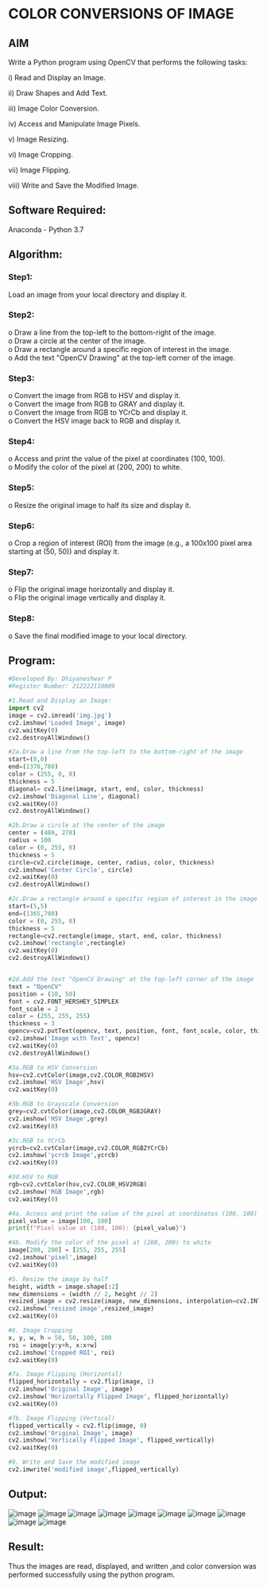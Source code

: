 # COLOR CONVERSIONS OF IMAGE
## AIM
Write a Python program using OpenCV that performs the following tasks:

i) Read and Display an Image.

ii) 	Draw Shapes and Add Text.

iii) Image Color Conversion.

iv) Access and Manipulate Image Pixels.

v) Image Resizing.

vi) Image Cropping.

vii) Image Flipping.

viii)	Write and Save the Modified Image.


## Software Required:
Anaconda - Python 3.7
## Algorithm:
### Step1:
Load an image from your local directory and display it.
### Step2:
o	Draw a line from the top-left to the bottom-right of the image.<br>
o	Draw a circle at the center of the image.<br>
o	Draw a rectangle around a specific region of interest in the image.<br>
o	Add the text "OpenCV Drawing" at the top-left corner of the image.

### Step3:
o	Convert the image from RGB to HSV and display it.<br>
o	Convert the image from RGB to GRAY and display it.<br>
o	Convert the image from RGB to YCrCb and display it.<br>
o	Convert the HSV image back to RGB and display it.

### Step4:
o	Access and print the value of the pixel at coordinates (100, 100).<br>
o	Modify the color of the pixel at (200, 200) to white.

### Step5:
o	Resize the original image to half its size and display it.

### Step6:
o	Crop a region of interest (ROI) from the image (e.g., a 100x100 pixel area starting at (50, 50)) and display it.
### Step7:
o	Flip the original image horizontally and display it.<br>
o	Flip the original image vertically and display it.

### Step8:
o	Save the final modified image to your local directory.


## Program:
```py
#Developed By: Dhiyaneshwar P
#Register Number: 212222110009

#1.Read and Display an Image:
import cv2
image = cv2.imread('img.jpg')
cv2.imshow('Loaded Image', image)
cv2.waitKey(0)
cv2.destroyAllWindows()

#2a.Draw a line from the top-left to the bottom-right of the image
start=(0,0)
end=(1370,780)
color = (255, 0, 0)
thickness = 5 
diagonal= cv2.line(image, start, end, color, thickness)
cv2.imshow('Diagonal Line', diagonal)
cv2.waitKey(0)
cv2.destroyAllWindows()

#2b.Draw a circle at the center of the image
center = (480, 270)
radius = 100
color = (0, 255, 0)
thickness = 5
circle=cv2.circle(image, center, radius, color, thickness)
cv2.imshow('Center Circle', circle)
cv2.waitKey(0)
cv2.destroyAllWindows()

#2c.Draw a rectangle around a specific region of interest in the image
start=(5,5)
end=(1365,780)
color = (0, 255, 0)
thickness = 5 
rectangle=cv2.rectangle(image, start, end, color, thickness)
cv2.imshow('rectangle',rectangle)
cv2.waitKey(0)
cv2.destroyAllWindows()


#2d.Add the text "OpenCV Drawing" at the top-left corner of the image
text = "OpenCV"
position = (10, 50)
font = cv2.FONT_HERSHEY_SIMPLEX
font_scale = 2
color = (255, 255, 255)
thickness = 3
opencv=cv2.putText(opencv, text, position, font, font_scale, color, thickness)
cv2.imshow('Image with Text', opencv)
cv2.waitKey(0)
cv2.destroyAllWindows()

#3a.RGB to HSV Conversion
hsv=cv2.cvtColor(image,cv2.COLOR_RGB2HSV)
cv2.imshow('HSV Image',hsv)
cv2.waitKey(0)

#3b.RGB to Grayscale Conversion
grey=cv2.cvtColor(image,cv2.COLOR_RGB2GRAY)
cv2.imshow('HSV Image',grey)
cv2.waitKey(0)

#3c.RGB to YCrCb
ycrcb=cv2.cvtColor(image,cv2.COLOR_RGB2YCrCb)
cv2.imshow('ycrcb Image',ycrcb)
cv2.waitKey(0)

#3d.HSV to RGB
rgb=cv2.cvtColor(hsv,cv2.COLOR_HSV2RGB)
cv2.imshow('RGB Image',rgb)
cv2.waitKey(0)

#4a. Access and print the value of the pixel at coordinates (100, 100)
pixel_value = image[100, 100]
print(f"Pixel value at (100, 100): {pixel_value}")

#4b. Modify the color of the pixel at (200, 200) to white
image[200, 200] = [255, 255, 255]
cv2.imshow('pixel',image)
cv2.waitKey(0)

#5. Resize the image by half
height, width = image.shape[:2]
new_dimensions = (width // 2, height // 2)
resized_image = cv2.resize(image, new_dimensions, interpolation=cv2.INTER_AREA)
cv2.imshow('resized image',resized_image)
cv2.waitKey(0)

#6. Image Cropping
x, y, w, h = 50, 50, 100, 100
roi = image[y:y+h, x:x+w]
cv2.imshow('Cropped ROI', roi)
cv2.waitKey(0)

#7a. Image Flipping (Horizontal)
flipped_horizontally = cv2.flip(image, 1)
cv2.imshow('Original Image', image)
cv2.imshow('Horizontally Flipped Image', flipped_horizontally)
cv2.waitKey(0)

#7b. Image Flipping (Vertical)
flipped_vertically = cv2.flip(image, 0)
cv2.imshow('Original Image', image)
cv2.imshow('Vertically Flipped Image', flipped_vertically)
cv2.waitKey(0)

#8. Write and Save the modified image
cv2.imwrite('modified image',flipped_vertically)
```
## Output:


![image](https://github.com/user-attachments/assets/5aed25a6-8c38-4e67-ac47-8706361d926b)
![image](https://github.com/user-attachments/assets/9979731d-4fbb-49b6-b153-72fdf9952095)
![image](https://github.com/user-attachments/assets/6c31d60f-2e93-47dd-b17d-84676041cacd)
![image](https://github.com/user-attachments/assets/5768a1a7-d11f-4d14-8e4a-b5fdaa57677b)
![image](https://github.com/user-attachments/assets/5f6eed6c-1645-4229-bc6b-6b35201be9d2)
![image](https://github.com/user-attachments/assets/8550e088-8ae3-49b3-a501-29dbebd901bd)
![image](https://github.com/user-attachments/assets/ce6fdddd-5c8d-4967-b30b-8ed183d6d127)
![image](https://github.com/user-attachments/assets/6137e43e-7cb2-43f8-b11c-e5c4cfd8eecf)
![image](https://github.com/user-attachments/assets/c85ca9fa-3f98-4833-9294-d58c5e193cb1)
![image](https://github.com/user-attachments/assets/830ee006-96fe-4ff1-a932-f4aef3daafa8)


## Result:
Thus the images are read, displayed, and written ,and color conversion was performed  successfully using the python program.
